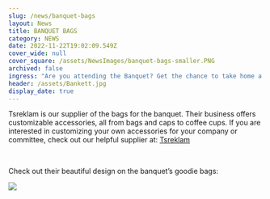 ```yaml
---
slug: /news/banquet-bags
layout: News
title: BANQUET BAGS
category: NEWS
date: 2022-11-22T19:02:09.549Z
cover_wide: null
cover_square: /assets/NewsImages/banquet-bags-smaller.PNG
archived: false
ingress: "Are you attending the Banquet? Get the chance to take home a goodiebag. The bags are filled with drinks, coupons and other flavorful items!"
header: /assets/Bankett.jpg
display_date: true
---
```


Tsreklam is our supplier of the bags for the banquet. Their business offers customizable accessories, all from bags and caps to coffee cups. If you are interested in customizing your own accessories for your company or committee, check out our helpful supplier at: [Tsreklam](https://www.tsreklam.se//)

<br />

Check out their beautiful design on the banquet’s goodie bags:

<div>
    <img src="/assets/NewsImages/banquet-bags.PNG" />
</div>

<br />
<br />